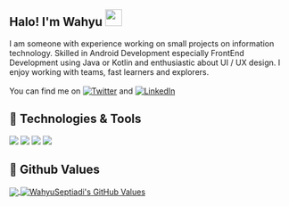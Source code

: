 ## Halo! I'm **Wahyu** <img src="https://raw.githubusercontent.com/iampavangandhi/iampavangandhi/master/gifs/Hi.gif" width="30px"></h2> 

I am someone with experience working on small projects on information technology. Skilled in Android Development especially FrontEnd Development using Java or Kotlin and enthusiastic about UI / UX design. I enjoy working with teams, fast learners and explorers. 
<br><br>You can find me on [![Twitter][1.1]][1] and [![LinkedIn][2.1]][2]

## 🔧 Technologies & Tools
![](https://img.shields.io/badge/Code-Kotlin-informational?style=flat&logo=kotlin&logoColor=white&color=1C68C5)
![](https://img.shields.io/badge/Code-Java-informational?style=flat&logo=java&logoColor=white&color=1C68C5)
![](https://img.shields.io/badge/OS-Linux-informational?style=flat&logo=linux&logoColor=white&color=1C68C5)
![](https://img.shields.io/badge/Shell-Bash-informational?style=flat&logo=gnu-bash&logoColor=white&color=1C68C5)

## 🌱 Github Values
  <a href="https://github.com/WahyuSeptiadi/WahyuSeptiadi">
    <img align="center" src="https://github-readme-stats.vercel.app/api/top-langs/?username=wahyuseptiadi&hide=php,css,html&text_color=C9CACC&title_color=FFFFFF&icon_color=1C68C5&bg_color=0D1117" />
  </a>
  <a href="https://github.com/WahyuSeptiadi/WahyuSeptiadi">
    <img align="center" src="https://github-readme-stats.vercel.app/api?username=wahyuseptiadi&show_icons=true&line_height=40&count_private=false&text_color=C9CACC&title_color=FFFFFF&icon_color=1C68C5&bg_color=0D1117" alt="WahyuSeptiadi's GitHub Values" />
  </a>

<!-- icons without padding -->
[1.1]: http://i.imgur.com/wWzX9uB.png (twitter)
[2.1]: https://raw.githubusercontent.com/MartinHeinz/MartinHeinz/master/linkedin-3-16.png (linkedIn)

<!-- links to your social media accounts -->
[1]: https://twitter.com/whysptd_
[2]: https://www.linkedin.com/in/wahyuseptiadi
